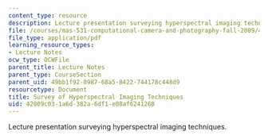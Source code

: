 ```yaml
---
content_type: resource
description: Lecture presentation surveying hyperspectral imaging techniques.
file: /courses/mas-531-computational-camera-and-photography-fall-2009/42009c031a6d382a6df1e08af6241268_MITMAS_531F09_lec08_3.pdf
file_type: application/pdf
learning_resource_types:
- Lecture Notes
ocw_type: OCWFile
parent_title: Lecture Notes
parent_type: CourseSection
parent_uid: 49bb1f92-0987-68a5-8422-744178c448d9
resourcetype: Document
title: Survey of Hyperspectral Imaging Techniques
uid: 42009c03-1a6d-382a-6df1-e08af6241268
---
```

Lecture presentation surveying hyperspectral imaging techniques.

